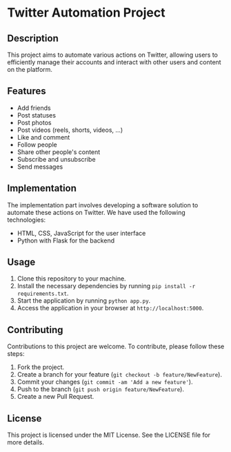 # Twitter Automation Project

## Description

This project aims to automate various actions on Twitter, allowing users to efficiently manage their accounts and interact with other users and content on the platform.

## Features

- Add friends
- Post statuses
- Post photos
- Post videos (reels, shorts, videos, ...)
- Like and comment
- Follow people
- Share other people's content
- Subscribe and unsubscribe
- Send messages

## Implementation

The implementation part involves developing a software solution to automate these actions on Twitter. We have used the following technologies:

- HTML, CSS, JavaScript for the user interface
- Python with Flask for the backend

## Usage

1. Clone this repository to your machine.
2. Install the necessary dependencies by running `pip install -r requirements.txt`.
3. Start the application by running `python app.py`.
4. Access the application in your browser at `http://localhost:5000`.

## Contributing

Contributions to this project are welcome. To contribute, please follow these steps:

1. Fork the project.
2. Create a branch for your feature (`git checkout -b feature/NewFeature`).
3. Commit your changes (`git commit -am 'Add a new feature'`).
4. Push to the branch (`git push origin feature/NewFeature`).
5. Create a new Pull Request.

## License

This project is licensed under the MIT License. See the LICENSE file for more details.

